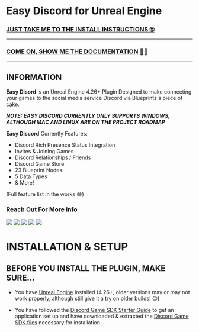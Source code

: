 # Easy Discord for Unreal Engine

### [JUST TAKE ME TO THE INSTALL INSTRUCTIONS 🙄](#INSTALLATION-&-SETUP)
___
### [COME ON, SHOW ME THE DOCUMENTATION 🤦‍♂️](#DOCUMENTATION)
___

## INFORMATION


**Easy Disord** is an Unreal Engine 4.26+ Plugin Designed to make connecting your games to the social media service Discord via Blueprints a piece of cake. 

***NOTE: EASY DISCORD CURRENTLY ONLY SUPPORTS WINDOWS, ALTHOUGH MAC AND LINUX ARE ON THE PROJECT ROADMAP***

**Easy Discord** Currently Features:

* Discord Rich Presence Status Integration
* Invites & Joining Games
* Discord Relationships / Friends
* Discord Game Store 
* 23 Blueprint Nodes
* 5 Data Types
* & More!

(Full feature list in the works 😄)



### Reach Out For More Info

[![](https://img.shields.io/youtube/channel/subscribers/UC6xyOp6XZxLwuit-ybkRIEA?label=YouTube&logo=YouTube&style=for-the-badge&logoColor=red)](https://www.youtube.com/channel/UC6xyOp6XZxLwuit-ybkRIEA) [![](https://img.shields.io/twitter/follow/realPeemard?color=blue&logo=Twitter&style=for-the-badge&logoColor=lightBlue&label=Twitter)](https://twitter.com/realPeemard) [![](https://img.shields.io/discord/761431730854297600?color=%237289da&label=Discord&logo=Discord&style=for-the-badge)](https://discord.gg/BsyvFW4) [![](https://img.shields.io/github/followers/peemard?color=%23FFFFFF&label=GitHub&logo=GitHub&style=for-the-badge)](https://www.github.com/peemard) [![](https://img.shields.io/badge/Itch-My%20Games-critical?style=for-the-badge&logo=itch.io)](https://www.youtube.com/channel/UC6xyOp6XZxLwuit-ybkRIEA)

# INSTALLATION & SETUP

## BEFORE YOU INSTALL THE PLUGIN, MAKE SURE...


* You have [Unreal Engine](https://www.unrealengine.com/en-US/download) Installed (4.26+, older versions may or may not work properly, although still give it a try on older builds! 😉)

* You have followed the [Discord Game SDK Starter Guide](https://discord.com/developers/docs/game-sdk/sdk-starter-guide) to get an application set up and have downloaded & extracted the [Discord Game SDK files](https://dl-game-sdk.discordapp.net/2.5.6/discord_game_sdk.zip) necessary for installation
